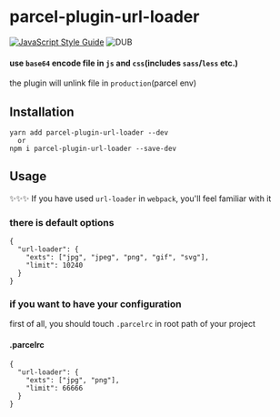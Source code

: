 # parcel-plugin-url-loader  
[![JavaScript Style Guide](https://img.shields.io/badge/code_style-standard-brightgreen.svg)](https://standardjs.com) 
![DUB](https://img.shields.io/dub/l/vibe-d.svg)
  

#### use `base64` encode file in `js` and `css`(includes `sass`/`less` etc.)    

the plugin will unlink file in `production`(parcel env)

## Installation
```
yarn add parcel-plugin-url-loader --dev
  or
npm i parcel-plugin-url-loader --save-dev
```


## Usage

✨✨✨ If you have used `url-loader` in `webpack`, you'll feel familiar with it  

### there is default options  
```
{
  "url-loader": {
    "exts": ["jpg", "jpeg", "png", "gif", "svg"],
    "limit": 10240
  }
}
```  

### if you want to have your configuration  

first of all, you should touch `.parcelrc` in root path of your project  

#### .parcelrc
```
{
  "url-loader": {
    "exts": ["jpg", "png"],
    "limit": 66666
  }
}

```
